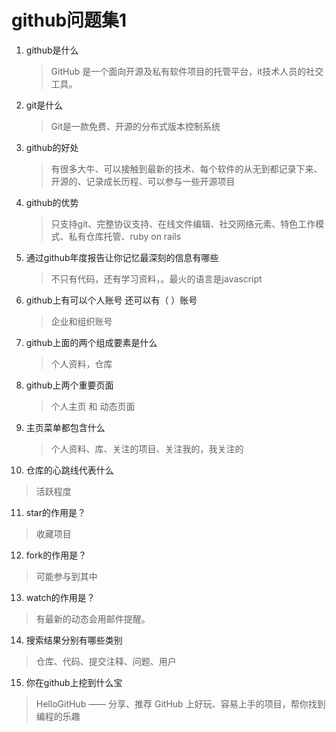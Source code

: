 # github问题集1
1. github是什么
   > GitHub 是一个面向开源及私有软件项目的托管平台，it技术人员的社交工具。
2. git是什么
   >Git是一款免费、开源的分布式版本控制系统
3. github的好处
   >有很多大牛、可以接触到最新的技术、每个软件的从无到都记录下来、开源的、记录成长历程、可以参与一些开源项目
4. github的优势
   >只支持git、完整协议支持、在线文件编辑、社交网络元素、特色工作模式、私有仓库托管、ruby on rails
5. 通过github年度报告让你记忆最深刻的信息有哪些
   >不只有代码，还有学习资料，。最火的语言是javascript
6. github上有可以个人账号 还可以有（ ）账号
   >企业和组织账号
7. github上面的两个组成要素是什么
   >个人资料，仓库
8. github上两个重要页面
   >个人主页 和 动态页面
9. 主页菜单都包含什么
   >个人资料、库、关注的项目、关注我的，我关注的
10. 仓库的心跳线代表什么
   >活跃程度
11. star的作用是？
   >收藏项目
12. fork的作用是？
   >可能参与到其中
13. watch的作用是？
   >有最新的动态会用邮件提醒。
14. 搜索结果分别有哪些类别
   >仓库、代码、提交注释、问题、用户
15. 你在github上挖到什么宝
   >HelloGitHub —— 分享、推荐 GitHub 上好玩、容易上手的项目，帮你找到编程的乐趣
